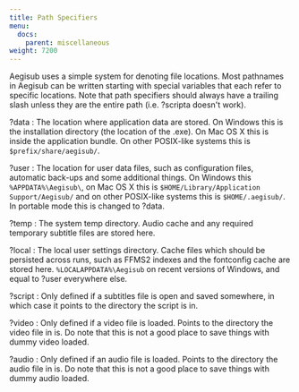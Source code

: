 ```yaml
---
title: Path Specifiers
menu:
  docs:
    parent: miscellaneous
weight: 7200
---
```


Aegisub uses a simple system for denoting file locations. Most pathnames in
Aegisub can be written starting with special variables that each refer to
specific locations. Note that path specifiers should always have a trailing
slash unless they are the entire path (i.e. ?scripta doesn't work).

?data
: The location where application data are stored. On Windows this is the
  installation directory (the location of the .exe). On Mac OS X this is
  inside the application bundle. On other POSIX-like systems this is
  `$prefix/share/aegisub/`.

?user
: The location for user data files, such as configuration
  files, automatic back-ups and some additional things. On Windows this
  `%APPDATA%\Aegisub\`, on Mac OS X this is `$HOME/Library/Application   Support/Aegisub/` and on other POSIX-like systems this is
  `$HOME/.aegisub/`. In portable mode this is changed to ?data.

?temp
: The system temp directory. Audio cache and any required temporary
  subtitle files are stored here.

?local
: The local user settings directory. Cache files which should be
  persisted across runs, such as FFMS2 indexes and the fontconfig cache are
  stored here. `%LOCALAPPDATA%\Aegisub` on recent versions of Windows, and
  equal to ?user everywhere else.

?script
: Only defined if a subtitles file is open and saved somewhere, in which
  case it points to the directory the script is in.

?video
: Only defined if a video file is loaded. Points to the directory the
  video file in is. Do note that this is not a good place to save things with
  dummy video loaded.

?audio
: Only defined if an audio file is loaded. Points to the directory the
  audio file in is. Do note that this is not a good place to save things with
  dummy audio loaded.
